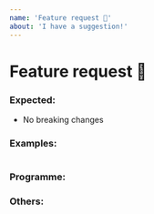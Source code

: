 ```yaml
---
name: 'Feature request 🚀'
about: 'I have a suggestion!'
---
```


# Feature request 🚀

### Expected:

- No breaking changes

### Examples:

```js

```

### Programme:

### Others:

